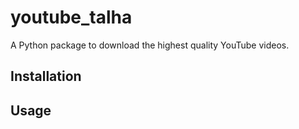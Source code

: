 # youtube_talha

A Python package to download the highest quality YouTube videos.

## Installation



## Usage


